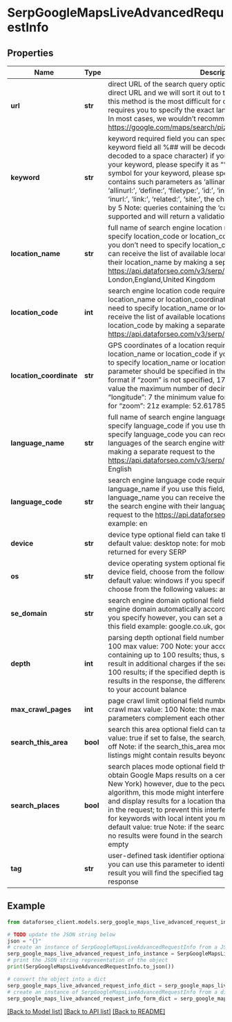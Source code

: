 # SerpGoogleMapsLiveAdvancedRequestInfo


## Properties

Name | Type | Description | Notes
------------ | ------------- | ------------- | -------------
**url** | **str** | direct URL of the search query optional field you can specify a direct URL and we will sort it out to the necessary fields. Note that this method is the most difficult for our API to process and also requires you to specify the exact language and location in the URL. In most cases, we wouldn’t recommend using this method. example: https://google.com/maps/search/pizza/@37.09024,-95.712891,4z | [optional] 
**keyword** | **str** | keyword required field you can specify up to 700 symbols in the keyword field all %## will be decoded (plus symbol ‘+’ will be decoded to a space character) if you need to use the “%” symbol for your keyword, please specify it as “%25”; if you need to use the “+” symbol for your keyword, please specify it as “%2B”; if this field contains such parameters as ‘allinanchor:’, ‘allintext:’, ‘allintitle:’, ‘allinurl:’, ‘define:’, ‘filetype:’, ‘id:’, ‘inanchor:’, ‘info:’, ‘intext:’, ‘intitle:’, ‘inurl:’, ‘link:’, ‘related:’, ‘site:’, the charge per task will be multiplied by 5 Note: queries containing the ‘cache:’ parameter are not supported and will return a validation error | [optional] 
**location_name** | **str** | full name of search engine location required field if you don’t specify location_code or location_coordinate if you use this field, you don’t need to specify location_code or location_coordinate you can receive the list of available locations of the search engine with their location_name by making a separate request to the https://api.dataforseo.com/v3/serp/google/locations example: London,England,United Kingdom | [optional] 
**location_code** | **int** | search engine location code required field if you don’t specify location_name or location_coordinate if you use this field, you don’t need to specify location_name or location_coordinate you can receive the list of available locations of the search engines with their location_code by making a separate request to the https://api.dataforseo.com/v3/serp/google/locations example: 2840 | [optional] 
**location_coordinate** | **str** | GPS coordinates of a location required field if you don’t specify location_name or location_code if you use this field, you don’t need to specify location_name or location_code location_coordinate parameter should be specified in the “latitude,longitude,zoom” format if “zoom” is not specified, 17z will be applied as a default value the maximum number of decimal digits for “latitude” and “longitude”: 7 the minimum value for “zoom”: 3z the maximum value for “zoom”: 21z example: 52.6178549,-155.352142,20z | [optional] 
**language_name** | **str** | full name of search engine language required field if you don’t specify language_code if you use this field, you don’t need to specify language_code you can receive the list of available languages  of the search engine with their language_name by making a separate request to the https://api.dataforseo.com/v3/serp/google/languages example: English | [optional] 
**language_code** | **str** | search engine language code required field if you don’t specify language_name if you use this field, you don’t need to specify language_name you can receive the list of available languages of the search engine with their language_code by making a separate request to the https://api.dataforseo.com/v3/serp/google/languages example: en | [optional] 
**device** | **str** | device type optional field can take the values:desktop, mobile default value: desktop note: for mobile device, only 20 results are returned for every SERP | [optional] 
**os** | **str** | device operating system optional field if you specify desktop in the device field, choose from the following values: windows, macos default value: windows if you specify mobile in the device field, choose from the following values: android, ios default value: android | [optional] 
**se_domain** | **str** | search engine domain optional field we choose the relevant search engine domain automatically according to the location and language you specify however, you can set a custom search engine domain in this field example: google.co.uk, google.com.au, google.de, etc. | [optional] 
**depth** | **int** | parsing depth optional field number of results in SERP default value: 100 max value: 700 Note: your account will be billed per each SERP containing up to 100 results; thus, setting a depth above 100 may result in additional charges if the search engine returns more than 100 results; if the specified depth is higher than the number of results in the response, the difference will be refunded automatically to your account balance | [optional] 
**max_crawl_pages** | **int** | page crawl limit optional field number of search results pages to crawl max value: 100 Note: the max_crawl_pages and depth parameters complement each other; learn more at our help center | [optional] 
**search_this_area** | **bool** | search this area optional field can take the values:true, false default value: true if set to false, the search_this_area mode will be turned off Note: if the search_this_area mode is turned off, Google Maps listings might contain results beyond the displayed area | [optional] 
**search_places** | **bool** | search places mode optional field the search places mode allows to obtain Google Maps results on a certain place (e.g., Apple Store in New York) however, due to the pecularities of our data mining algorithm, this mode might interfere with some local-intent queries – and display results for a location that is different from that specified in the request; to prevent this interference and obtain correct results for keywords with local intent you may set this parameter to false; default value: true Note: if the search_places mode is turned off and no results were found in the search area, the results array will be empty | [optional] 
**tag** | **str** | user-defined task identifier optional field the character limit is 255 you can use this parameter to identify the task and match it with the result you will find the specified tag value in the data object of the response | [optional] 

## Example

```python
from dataforseo_client.models.serp_google_maps_live_advanced_request_info import SerpGoogleMapsLiveAdvancedRequestInfo

# TODO update the JSON string below
json = "{}"
# create an instance of SerpGoogleMapsLiveAdvancedRequestInfo from a JSON string
serp_google_maps_live_advanced_request_info_instance = SerpGoogleMapsLiveAdvancedRequestInfo.from_json(json)
# print the JSON string representation of the object
print(SerpGoogleMapsLiveAdvancedRequestInfo.to_json())

# convert the object into a dict
serp_google_maps_live_advanced_request_info_dict = serp_google_maps_live_advanced_request_info_instance.to_dict()
# create an instance of SerpGoogleMapsLiveAdvancedRequestInfo from a dict
serp_google_maps_live_advanced_request_info_form_dict = serp_google_maps_live_advanced_request_info.from_dict(serp_google_maps_live_advanced_request_info_dict)
```
[[Back to Model list]](../README.md#documentation-for-models) [[Back to API list]](../README.md#documentation-for-api-endpoints) [[Back to README]](../README.md)


